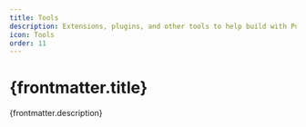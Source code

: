 ```yaml
---
title: Tools
description: Extensions, plugins, and other tools to help build with Polaris.
icon: Tools
order: 11
---
```


# {frontmatter.title}

<Lede>{frontmatter.description}</Lede>

<RichCardGrid cards={posts} category="tools" />
